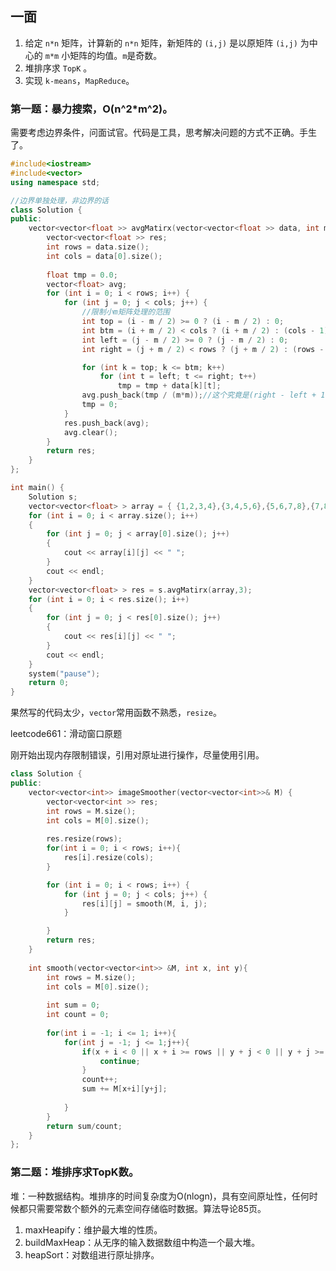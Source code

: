 ## 一面
1. 给定 `n*n` 矩阵，计算新的 `n*n` 矩阵，新矩阵的 `(i,j)` 是以原矩阵 `(i,j)` 为中心的 `m*m` 小矩阵的均值。`m`是奇数。
2. 堆排序求 `TopK` 。
3. 实现 `k-means`，`MapReduce`。

### 第一题：暴力搜索，O(n^2*m^2)。
需要考虑边界条件，问面试官。代码是工具，思考解决问题的方式不正确。手生了。
```C++
#include<iostream>
#include<vector>
using namespace std;

//边界单独处理，非边界的话
class Solution {
public:
	vector<vector<float >> avgMatirx(vector<vector<float >> data, int m) {
		vector<vector<float >> res;
		int rows = data.size();
		int cols = data[0].size();
		
		float tmp = 0.0;
		vector<float> avg;
		for (int i = 0; i < rows; i++) {
			for (int j = 0; j < cols; j++) {
				//限制小m矩阵处理的范围
				int top = (i - m / 2) >= 0 ? (i - m / 2) : 0;
				int btm = (i + m / 2) < cols ? (i + m / 2) : (cols - 1);
				int left = (j - m / 2) >= 0 ? (j - m / 2) : 0;
				int right = (j + m / 2) < rows ? (j + m / 2) : (rows - 1);

				for (int k = top; k <= btm; k++)
					for (int t = left; t <= right; t++)
						tmp = tmp + data[k][t];
				avg.push_back(tmp / (m*m));//这个究竟是(right - left + 1)*(btm - top + 1)
				tmp = 0;
			}
			res.push_back(avg);
			avg.clear();
		}		
		return res;
	}
};

int main() {
	Solution s;
	vector<vector<float> > array = { {1,2,3,4},{3,4,5,6},{5,6,7,8},{7,8,9,10}};
	for (int i = 0; i < array.size(); i++)
	{
		for (int j = 0; j < array[0].size(); j++)
		{
			cout << array[i][j] << " ";
		}
		cout << endl;
	}
	vector<vector<float> > res = s.avgMatirx(array,3);
	for (int i = 0; i < res.size(); i++)
	{
		for (int j = 0; j < res[0].size(); j++)
		{
			cout << res[i][j] << " ";
		}
		cout << endl;
	}
	system("pause");
	return 0;
}
```
果然写的代码太少，`vector`常用函数不熟悉，`resize`。

leetcode661：滑动窗口原题

刚开始出现内存限制错误，引用对原址进行操作，尽量使用引用。
```C++
class Solution {
public:
    vector<vector<int>> imageSmoother(vector<vector<int>>& M) {
        vector<vector<int >> res;
		int rows = M.size();
		int cols = M[0].size();
        
        res.resize(rows);
        for(int i = 0; i < rows; i++){
            res[i].resize(cols);
        }

		for (int i = 0; i < rows; i++) {
			for (int j = 0; j < cols; j++) {
				res[i][j] = smooth(M, i, j);
			}

		}		
		return res;
    }
    
    int smooth(vector<vector<int>> &M, int x, int y){
        int rows = M.size();
        int cols = M[0].size();
        
        int sum = 0;
        int count = 0;
        
        for(int i = -1; i <= 1; i++){
            for(int j = -1; j <= 1;j++){
                if(x + i < 0 || x + i >= rows || y + j < 0 || y + j >= cols){//边界条件判断
                    continue;
                }
                count++;
                sum += M[x+i][y+j];
                    
            }
        }
        return sum/count;           
    }
};
```

### 第二题：堆排序求TopK数。

堆：一种数据结构。堆排序的时间复杂度为O(nlogn)，具有空间原址性，任何时候都只需要常数个额外的元素空间存储临时数据。算法导论85页。

1. maxHeapify：维护最大堆的性质。
2. buildMaxHeap：从无序的输入数据数组中构造一个最大堆。
3. heapSort：对数组进行原址排序。
```

```